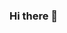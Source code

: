 ### Hi there 👋

<!--
**adhipatiunus/adhipatiunus** is a ✨ _special_ ✨ repository because its `README.md` (this file) appears on your GitHub profile.

Here are some ideas to get you started:

- 🔭 I'm currently working with numerical simulation for fluid mechanics (mostly)
- 🌱 I’m currently learning software engineering best practice, algorithm and data structure, and numerical analysis.
- 👯 I’m looking to collaborate on my MultiphysiX repo, an open source multiphysics simulation designed to be robust, compact, and can be tailored to user's need.
- 🤔 I’m looking for help with data structure, mostly neighbor search algorithm for particle because the naive implementation took too long to calculate.
- 💬 Ask me about algorithmic strategy, computational math and physics
- 📫 Contact me on Linkedin: https://www.linkedin.com/in/muhammad-adhipatiunus-932119157/
- ⚡ Fun fact: A sucker for turn based game, if you play Othercide it's a plus :)))
-->
